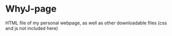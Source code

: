 # WhyJ-page

HTML file of my personal webpage, as well as other downloadable files (css and js not included here)
